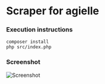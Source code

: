 # Scraper for agielle


### Execution instructions

```shell
composer install
php src/index.php
```

### Screenshot

![Screenshot](https://dl.dropboxusercontent.com/u/39582350/first-agielle-result.png)